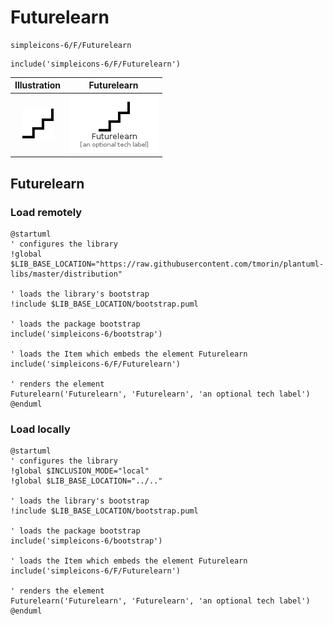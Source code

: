 # Futurelearn


```text
simpleicons-6/F/Futurelearn
```

```text
include('simpleicons-6/F/Futurelearn')
```



| Illustration | Futurelearn |
| :---: | :---: |
| ![illustration for Illustration](../../simpleicons-6/F/Futurelearn.png) | ![illustration for Futurelearn](../../simpleicons-6/F/Futurelearn.Local.png) |




## Futurelearn

### Load remotely
```plantuml
@startuml
' configures the library
!global $LIB_BASE_LOCATION="https://raw.githubusercontent.com/tmorin/plantuml-libs/master/distribution"

' loads the library's bootstrap
!include $LIB_BASE_LOCATION/bootstrap.puml

' loads the package bootstrap
include('simpleicons-6/bootstrap')

' loads the Item which embeds the element Futurelearn
include('simpleicons-6/F/Futurelearn')

' renders the element
Futurelearn('Futurelearn', 'Futurelearn', 'an optional tech label')
@enduml
```

### Load locally
```plantuml
@startuml
' configures the library
!global $INCLUSION_MODE="local"
!global $LIB_BASE_LOCATION="../.."

' loads the library's bootstrap
!include $LIB_BASE_LOCATION/bootstrap.puml

' loads the package bootstrap
include('simpleicons-6/bootstrap')

' loads the Item which embeds the element Futurelearn
include('simpleicons-6/F/Futurelearn')

' renders the element
Futurelearn('Futurelearn', 'Futurelearn', 'an optional tech label')
@enduml
```

